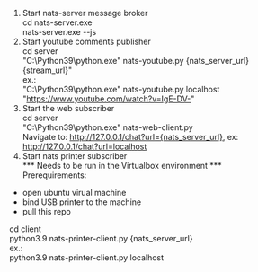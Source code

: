 1. Start nats-server message broker \
cd nats-server.exe \
nats-server.exe --js
2. Start youtube comments publisher \
cd server \
"C:\Python39\python.exe" nats-youtube.py {nats_server_url} {stream_url}" \
ex.: \
"C:\Python39\python.exe" nats-youtube.py localhost "https://www.youtube.com/watch?v=IgE-DV-" 
3. Start the web subscriber \
cd server \
"C:\Python39\python.exe" nats-web-client.py  
Navigate to: http://127.0.0.1/chat?url={nats_server_url}, ex: http://127.0.0.1/chat?url=localhost 
4. Start nats printer subscriber \
*** Needs to be run in the Virtualbox environment *** \
Prerequirements: 
 - open ubuntu virual machine 
 - bind USB printer to the machine
 - pull this repo

cd client \
python3.9 nats-printer-client.py {nats_server_url} \
ex.: \
python3.9 nats-printer-client.py localhost
